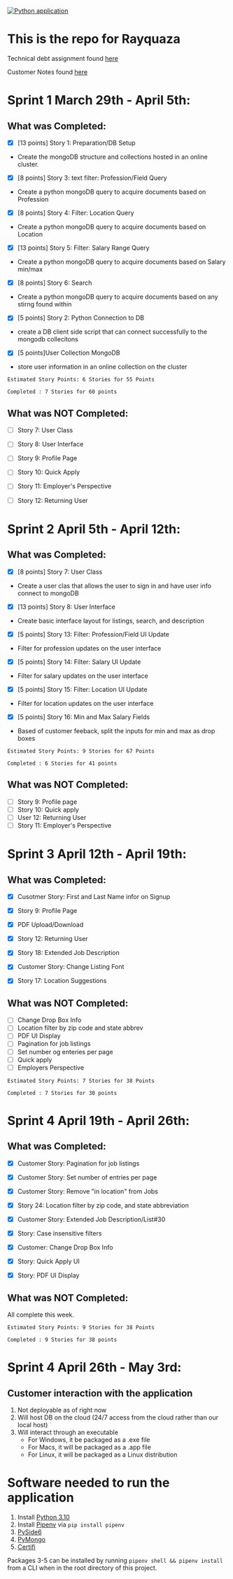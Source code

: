 [![Python application](https://github.com/comp129/customer-project-rayquaza/actions/workflows/python-app.yml/badge.svg)](https://github.com/comp129/customer-project-rayquaza/actions/workflows/python-app.yml)
# This is the repo for Rayquaza

Technical debt assignment found [here](https://github.com/comp129/customer-project-rayquaza/blob/main/docs/techDebt.md)

Customer Notes found [here](https://github.com/comp129/customer-project-rayquaza/blob/main/CustomerNotes.md)


# Sprint 1 March 29th - April 5th:
## What was Completed:
  - [x] [13 points] Story 1: Preparation/DB Setup 
        
  - Create the mongoDB structure and collections hosted in an online cluster. 
  - [x] [8 points] Story 3: text filter: Profession/Field Query 
  
  - Create a python mongoDB query to acquire documents based on Profession
  - [x] [8 points] Story 4: Filter: Location Query
  
  - Create a python mongoDB query to acquire documents based on Location
  - [x] [13 points] Story 5: Filter: Salary Range Query
  
  - Create a python mongoDB query to acquire documents based on Salary min/max
  - [x] [8 points] Story 6: Search 

  - Create a python mongoDB query to acquire documents based on any stirng found within
  - [x] [5 points] Story 2: Python Connection to DB
  
  - create a DB client side script that can connect successfully to the mongodb collecitons
  - [x] [5 points]User Collection MongoDB

  - store user information in an online collection on the cluster
  
  ```
  Estimated Story Points: 6 Stories for 55 Points
  
  Completed : 7 Stories for 60 points 
  ```
## What was NOT Completed:
  - [ ] Story 7: User Class
  - [ ] Story 8: User Interface
  - [ ] Story 9: Profile Page
  - [ ] Story 10: Quick Apply
  - [ ] Story 11: Employer's Perspective
  - [ ] Story 12: Returning User


# Sprint 2 April 5th - April 12th:
## What was Completed:
  - [x] [8 points] Story 7: User Class

  - Create a user clas that allows the user to sign in and have user info connect to mongoDB 
  - [x] [13 points] Story 8: User Interface 

  - Create basic interface layout for listings, search, and description
  - [x] [5 points] Story 13: Filter: Profession/Field UI Update

  - Filter for profession updates on the user interface
  - [x] [5 points] Story 14: Filter: Salary UI Update

  - Filter for salary updates on the user interface
  - [x] [5 points] Story 15: Filter: Location UI Update

  - Filter for location updates on the user interface
  - [x] [5 points] Story 16: Min and Max Salary Fields

  - Based of customer feeback, split the inputs for min and max as drop boxes

  ```
  Estimated Story Points: 9 Stories for 67 Points

  Completed : 6 Stories for 41 points 
  ```
    
## What was NOT Completed:
  - [ ] Story 9: Profile page
  - [ ] Story 10: Quick apply
  - [ ] User 12: Returning User
  - [ ] Story 11: Employer's Perspective
 
# Sprint 3 April 12th - April 19th:
## What was Completed:
  - [x] Cusotmer Story: First and Last Name infor on Signup
  - [x] Story 9: Profile Page
  - [x] PDF Upload/Download
  - [x] Story 12: Returning User
  - [x] Story 18: Extended Job Description
  - [x] Customer Story: Change Listing Font
  - [x] Story 17: Location Suggestions


## What was NOT Completed:
  - [ ] Change Drop Box Info
  - [ ] Location filter by zip code and state abbrev
  - [ ] PDF UI Display
  - [ ] Pagination for job listings
  - [ ] Set number og enteries per page
  - [ ] Quick apply
  - [ ] Employers Perspective
 
   ```
  Estimated Story Points: 7 Stories for 38 Points

  Completed : 7 Stories for 30 points 
  ```
  
# Sprint 4 April 19th - April 26th:
## What was Completed:
  - [x] Customer Story: Pagination for job listings
  - [x] Customer Story: Set number of entries per page
  - [x] Customer Story: Remove "in location" from Jobs
  - [x] Story 24: Location filter by zip code, and state abbreviation
  - [x] Customer Story: Extended Job Description/List#30
  - [x] Story: Case insensitive filters
  - [x] Customer: Change Drop Box Info
  - [x] Story: Quick Apply UI
  - [x] Story: PDF UI Display


## What was NOT Completed:
  All complete this week.
  
   ```
  Estimated Story Points: 9 Stories for 38 Points

  Completed : 9 Stories for 38 points 
  ```
# Sprint 4 April 26th - May 3rd:
 
## Customer interaction with the application
1. Not deployable as of right now
2. Will host DB on the cloud (24/7 access from the cloud rather than our local host)
3. Will interact through an executable
    - For Windows, it be packaged as a .exe file
    - For Macs, it will be packaged as a .app file
    - For Linux, it will be packaged as a Linux distribution

# Software needed to run the application
1. Install [Python 3.10](https://www.python.org/downloads/release/python-3104/)
2. Install [Pipenv](https://pypi.org/project/pipenv/) via ``pip install pipenv``
3. [PySide6](https://pypi.org/project/PySide6/) 
4. [PyMongo](https://pypi.org/project/pymongo/)
5. [Certifi](https://pypi.org/project/certifi/)

Packages 3-5 can be installed by running ``pipenv shell && pipenv install`` from a CLI when in the root directory of this project.
